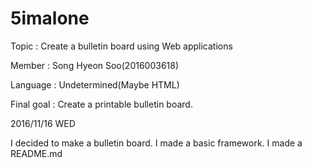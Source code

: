 # 5imalone

Topic : Create a bulletin board using Web applications

Member : Song Hyeon Soo(2016003618)

Language : Undetermined(Maybe HTML)

Final goal : Create a printable bulletin board.

2016/11/16 WED

I decided to make a bulletin board.
I made a basic framework.
I made a README.md


